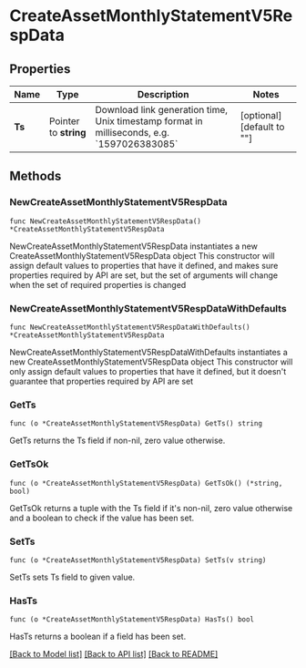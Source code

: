 # CreateAssetMonthlyStatementV5RespData

## Properties

Name | Type | Description | Notes
------------ | ------------- | ------------- | -------------
**Ts** | Pointer to **string** | Download link generation time, Unix timestamp format in milliseconds, e.g. &#x60;1597026383085&#x60; | [optional] [default to ""]

## Methods

### NewCreateAssetMonthlyStatementV5RespData

`func NewCreateAssetMonthlyStatementV5RespData() *CreateAssetMonthlyStatementV5RespData`

NewCreateAssetMonthlyStatementV5RespData instantiates a new CreateAssetMonthlyStatementV5RespData object
This constructor will assign default values to properties that have it defined,
and makes sure properties required by API are set, but the set of arguments
will change when the set of required properties is changed

### NewCreateAssetMonthlyStatementV5RespDataWithDefaults

`func NewCreateAssetMonthlyStatementV5RespDataWithDefaults() *CreateAssetMonthlyStatementV5RespData`

NewCreateAssetMonthlyStatementV5RespDataWithDefaults instantiates a new CreateAssetMonthlyStatementV5RespData object
This constructor will only assign default values to properties that have it defined,
but it doesn't guarantee that properties required by API are set

### GetTs

`func (o *CreateAssetMonthlyStatementV5RespData) GetTs() string`

GetTs returns the Ts field if non-nil, zero value otherwise.

### GetTsOk

`func (o *CreateAssetMonthlyStatementV5RespData) GetTsOk() (*string, bool)`

GetTsOk returns a tuple with the Ts field if it's non-nil, zero value otherwise
and a boolean to check if the value has been set.

### SetTs

`func (o *CreateAssetMonthlyStatementV5RespData) SetTs(v string)`

SetTs sets Ts field to given value.

### HasTs

`func (o *CreateAssetMonthlyStatementV5RespData) HasTs() bool`

HasTs returns a boolean if a field has been set.


[[Back to Model list]](../README.md#documentation-for-models) [[Back to API list]](../README.md#documentation-for-api-endpoints) [[Back to README]](../README.md)


